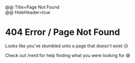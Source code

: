 @@ Title=Page Not Found  
@@ HideHeader=true  

# 404 Error / Page Not Found

Looks like you've stumbled unto a page that doesn't exist 😥

Check out /nerd for help finding what you were looking for 😅
